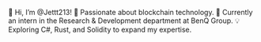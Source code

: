 👋 Hi, I’m @Jettt213!
🚀 Passionate about blockchain technology.
💼 Currently an intern in the Research & Development department at BenQ Group.
💡 Exploring C#, Rust, and Solidity to expand my expertise.

<!---
ahjetttttttttttttt/ahjetttttttttttttt is a ✨ special ✨ repository because its `README.md` (this file) appears on your GitHub profile.
You can click the Preview link to take a look at your changes.
--->
